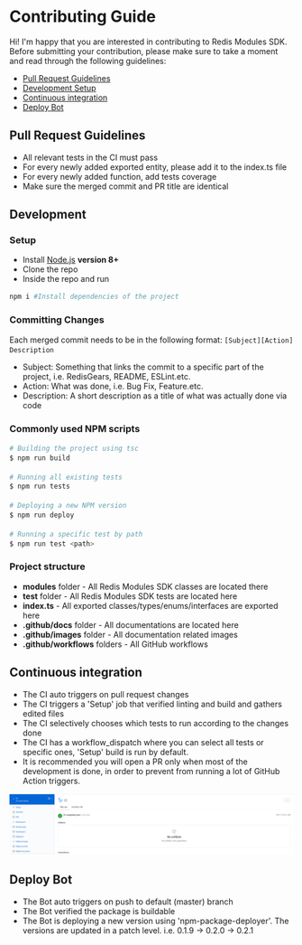 # Contributing Guide

Hi! I'm happy that you are interested in contributing to Redis Modules SDK. Before submitting your contribution, please make sure to take a moment and read through the following guidelines:

- [Pull Request Guidelines](#pull-request-guidelines)
- [Development Setup](#development-setup)
- [Continuous integration](#continuous-integration)
- [Deploy Bot](#deploy-bot)

## Pull Request Guidelines

- All relevant tests in the CI must pass
- For every newly added exported entity, please add it to the index.ts file
- For every newly added function, add tests coverage
- Make sure the merged commit and PR title are identical

## Development

### Setup
- Install [Node.js](http://nodejs.org) **version 8+**
- Clone the repo
- Inside the repo and run 
```bash
npm i #Install dependencies of the project
```

### Committing Changes
Each merged commit needs to be in the following format: `[Subject][Action] Description`
- Subject: Something that links the commit to a specific part of the project, i.e. RedisGears, README, ESLint.etc.
- Action: What was done, i.e. Bug Fix, Feature.etc.
- Description: A short description as a title of what was actually done via code

### Commonly used NPM scripts
``` bash
# Building the project using tsc
$ npm run build

# Running all existing tests
$ npm run tests

# Deploying a new NPM version
$ npm run deploy

# Running a specific test by path
$ npm run test <path> 
```

### Project structure
- **modules** folder - All Redis Modules SDK classes are located there
- **test** folder - All Redis Modules SDK tests are located here
- **index.ts** - All exported classes/types/enums/interfaces are exported here
- **.github/docs** folder - All documentations are located here
- **.github/images** folder - All documentation related images
- **.github/workflows** folders - All GitHub workflows

## Continuous integration
- The CI auto triggers on pull request changes
- The CI triggers a 'Setup' job that verified linting and build and gathers edited files
- The CI selectively chooses which tests to run according to the changes done
- The CI has a workflow_dispatch where you can select all tests or specific ones, 'Setup' build is run by default.
- It is recommended you will open a PR only when most of the development is done, in order to prevent from running a lot of GitHub Action triggers.

![CI](https://github.com/danitseitlin/redis-modules-sdk/blob/dtseitlin--adding-contributing-doc/.github/images/ci.png)

## Deploy Bot
- The Bot auto triggers on push to default (master) branch
- The Bot verified the package is buildable
- The Bot is deploying a new version using 'npm-package-deployer'. The versions are updated in a patch level. i.e. 0.1.9 -> 0.2.0 -> 0.2.1
